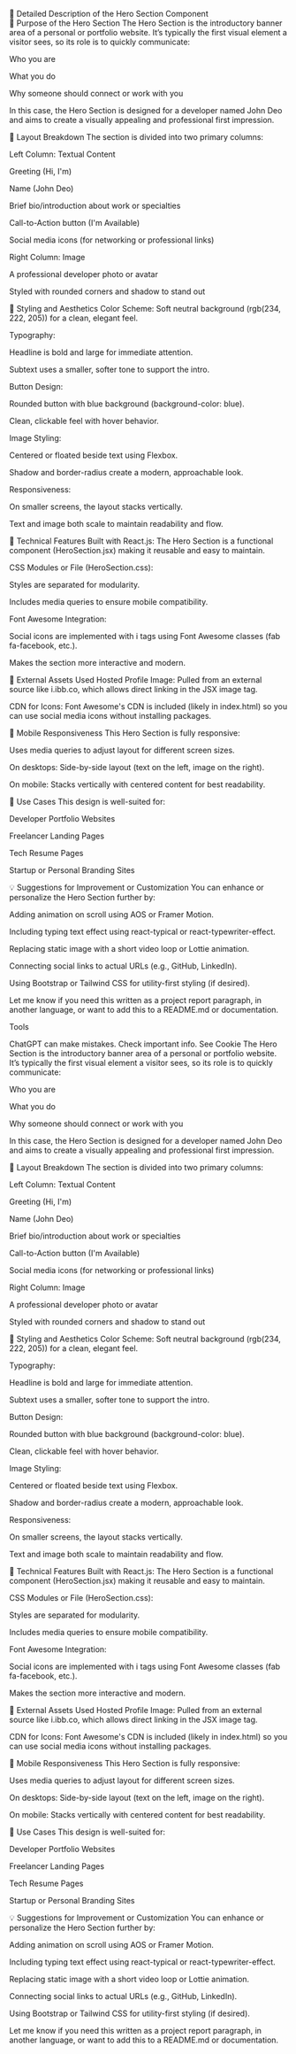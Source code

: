 📌 Detailed Description of the Hero Section Component    
🧭 Purpose of the Hero Section
The Hero Section is the introductory banner area of a personal or portfolio website. It’s typically the first visual element a visitor sees, so its role is to quickly communicate:

Who you are

What you do

Why someone should connect or work with you

In this case, the Hero Section is designed for a developer named John Deo and aims to create a visually appealing and professional first impression.

🔷 Layout Breakdown
The section is divided into two primary columns:

Left Column: Textual Content

Greeting (Hi, I'm)

Name (John Deo)

Brief bio/introduction about work or specialties

Call-to-Action button (I'm Available)

Social media icons (for networking or professional links)

Right Column: Image

A professional developer photo or avatar

Styled with rounded corners and shadow to stand out

🎨 Styling and Aesthetics
Color Scheme: Soft neutral background (rgb(234, 222, 205)) for a clean, elegant feel.

Typography:

Headline is bold and large for immediate attention.

Subtext uses a smaller, softer tone to support the intro.

Button Design:

Rounded button with blue background (background-color: blue).

Clean, clickable feel with hover behavior.

Image Styling:

Centered or floated beside text using Flexbox.

Shadow and border-radius create a modern, approachable look.

Responsiveness:

On smaller screens, the layout stacks vertically.

Text and image both scale to maintain readability and flow.

🔧 Technical Features
Built with React.js: The Hero Section is a functional component (HeroSection.jsx) making it reusable and easy to maintain.

CSS Modules or File (HeroSection.css):

Styles are separated for modularity.

Includes media queries to ensure mobile compatibility.

Font Awesome Integration:

Social icons are implemented with i tags using Font Awesome classes (fab fa-facebook, etc.).

Makes the section more interactive and modern.

🔗 External Assets Used
Hosted Profile Image: Pulled from an external source like i.ibb.co, which allows direct linking in the JSX image tag.

CDN for Icons: Font Awesome's CDN is included (likely in index.html) so you can use social media icons without installing packages.

📱 Mobile Responsiveness
This Hero Section is fully responsive:

Uses media queries to adjust layout for different screen sizes.

On desktops: Side-by-side layout (text on the left, image on the right).

On mobile: Stacks vertically with centered content for best readability.

📌 Use Cases
This design is well-suited for:

Developer Portfolio Websites

Freelancer Landing Pages

Tech Resume Pages

Startup or Personal Branding Sites

💡 Suggestions for Improvement or Customization
You can enhance or personalize the Hero Section further by:

Adding animation on scroll using AOS or Framer Motion.

Including typing text effect using react-typical or react-typewriter-effect.

Replacing static image with a short video loop or Lottie animation.

Connecting social links to actual URLs (e.g., GitHub, LinkedIn).

Using Bootstrap or Tailwind CSS for utility-first styling (if desired).

Let me know if you need this written as a project report paragraph, in another language, or want to add this to a README.md or documentation.










Tools



ChatGPT can make mistakes. Check important info. See Cookie The Hero Section is the introductory banner area of a personal or portfolio website. It’s typically the first visual element a visitor sees, so its role is to quickly communicate:

Who you are

What you do

Why someone should connect or work with you

In this case, the Hero Section is designed for a developer named John Deo and aims to create a visually appealing and professional first impression.

🔷 Layout Breakdown
The section is divided into two primary columns:

Left Column: Textual Content

Greeting (Hi, I'm)

Name (John Deo)

Brief bio/introduction about work or specialties

Call-to-Action button (I'm Available)

Social media icons (for networking or professional links)

Right Column: Image

A professional developer photo or avatar

Styled with rounded corners and shadow to stand out

🎨 Styling and Aesthetics
Color Scheme: Soft neutral background (rgb(234, 222, 205)) for a clean, elegant feel.

Typography:

Headline is bold and large for immediate attention.

Subtext uses a smaller, softer tone to support the intro.

Button Design:

Rounded button with blue background (background-color: blue).

Clean, clickable feel with hover behavior.

Image Styling:

Centered or floated beside text using Flexbox.

Shadow and border-radius create a modern, approachable look.

Responsiveness:

On smaller screens, the layout stacks vertically.

Text and image both scale to maintain readability and flow.

🔧 Technical Features
Built with React.js: The Hero Section is a functional component (HeroSection.jsx) making it reusable and easy to maintain.

CSS Modules or File (HeroSection.css):

Styles are separated for modularity.

Includes media queries to ensure mobile compatibility.

Font Awesome Integration:

Social icons are implemented with i tags using Font Awesome classes (fab fa-facebook, etc.).

Makes the section more interactive and modern.

🔗 External Assets Used
Hosted Profile Image: Pulled from an external source like i.ibb.co, which allows direct linking in the JSX image tag.

CDN for Icons: Font Awesome's CDN is included (likely in index.html) so you can use social media icons without installing packages.

📱 Mobile Responsiveness
This Hero Section is fully responsive:

Uses media queries to adjust layout for different screen sizes.

On desktops: Side-by-side layout (text on the left, image on the right).

On mobile: Stacks vertically with centered content for best readability.

📌 Use Cases
This design is well-suited for:

Developer Portfolio Websites

Freelancer Landing Pages

Tech Resume Pages

Startup or Personal Branding Sites

💡 Suggestions for Improvement or Customization
You can enhance or personalize the Hero Section further by:

Adding animation on scroll using AOS or Framer Motion.

Including typing text effect using react-typical or react-typewriter-effect.

Replacing static image with a short video loop or Lottie animation.

Connecting social links to actual URLs (e.g., GitHub, LinkedIn).

Using Bootstrap or Tailwind CSS for utility-first styling (if desired).

Let me know if you need this written as a project report paragraph, in another language, or want to add this to a README.md or documentation.
